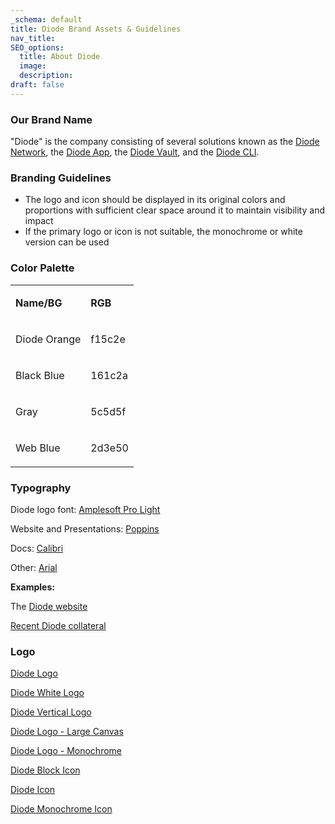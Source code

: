```yaml
---
_schema: default
title: Diode Brand Assets & Guidelines
nav_title:
SEO_options:
  title: About Diode
  image:
  description:
draft: false
---
```

### **Our Brand Name**

"Diode" is the company consisting of several solutions known as the [Diode Network](https://diode.io/solutions/network/), the [Diode App](https://diode.io/solutions/app/), the [Diode Vault](https://diode.io/solutions/vault/), and the [Diode CLI](https://diode.io/solutions/cli/).

### **Branding Guidelines**

* The logo and icon should be displayed in its original colors and proportions with sufficient clear space around it to maintain visibility and impact
* If the primary logo or icon is not suitable, the monochrome or white version can be used

### **Color Palette**

<table><tbody><tr><td><p><strong>Name/BG</strong></p></td><td><p><strong>RGB</strong></p></td></tr><tr><td><p>Diode Orange</p></td><td><p>f15c2e</p></td></tr><tr><td><p>Black Blue</p></td><td><p>161c2a</p></td></tr><tr><td><p>Gray</p></td><td><p>5c5d5f</p></td></tr><tr><td><p>Web Blue</p></td><td><p>2d3e50</p></td></tr></tbody></table>

### **Typography**

Diode logo font: <a href="https://www.fontspring.com/fonts/soneri/amplesoft-pro" target="_blank" rel="noopener">Amplesoft Pro Light</a>

Website and Presentations: <a href="https://fonts.google.com/specimen/Poppins" target="_blank" rel="noopener">Poppins</a>

Docs: <a href="https://en.wikipedia.org/wiki/Calibri" target="_blank" rel="noopener">Calibri</a>

Other: <a href="https://en.wikipedia.org/wiki/Arial" target="_blank" rel="noopener">Arial</a>

**Examples:**

The <a href="https://diode.io/" target="_blank" rel="noopener">Diode website</a>

[Recent Diode collateral](https://share.diode.link/drive-5u9exorgihe2vu74fpkc/9jiz37sabkjfes4o/Example%20Collateral)

### **Logo**

[Diode Logo](https://share.diode.link/drive-5u9exorgihe2vu74fpkc/9jiz37sabkjfes4o/Images/diode_logo.png)

[Diode White Logo](https://share.diode.link/drive-5u9exorgihe2vu74fpkc/9jiz37sabkjfes4o/Images/diode_logo_white.png)

[Diode Vertical Logo](https://share.diode.link/drive-5u9exorgihe2vu74fpkc/9jiz37sabkjfes4o/Images/diode_logo_vertical.png)

[Diode Logo - Large Canvas](https://share.diode.link/drive-5u9exorgihe2vu74fpkc/9jiz37sabkjfes4o/Images/diode_logo%20-%20large%20canvas.png)

[Diode Logo - Monochrome](https://share.diode.link/drive-5u9exorgihe2vu74fpkc/9jiz37sabkjfes4o/Images/diode_logo_monochrome.png)

[Diode Block Icon](https://share.diode.link/drive-5u9exorgihe2vu74fpkc/9jiz37sabkjfes4o/Images/diode_icon.png)

[Diode Icon](https://share.diode.link/drive-5u9exorgihe2vu74fpkc/9jiz37sabkjfes4o/Images/diode_icon.png)

[Diode Monochrome Icon](https://share.diode.link/drive-5u9exorgihe2vu74fpkc/9jiz37sabkjfes4o/Images/diode_icon_monochrome.png)

&nbsp;